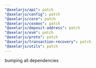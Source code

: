```yaml
---
"@axelarjs/api": patch
"@axelarjs/config": patch
"@axelarjs/core": patch
"@axelarjs/cosmos": patch
"@axelarjs/deposit-address": patch
"@axelarjs/evm": patch
"@axelarjs/proto": patch
"@axelarjs/transaction-recovery": patch
"@axelarjs/utils": patch
---
```


bumping all dependencies
